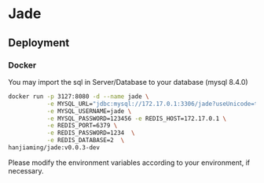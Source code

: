 # Jade


## Deployment

### Docker

You may import the sql in Server/Database to your database (mysql 8.4.0)

```bash
docker run -p 3127:8080 -d --name jade \
           -e MYSQL_URL="jdbc:mysql://172.17.0.1:3306/jade?useUnicode=true&characterEncoding=utf-8&useSSL=false&useAffectedRows=true&allowPublicKeyRetrieval=true" \
           -e MYSQL_USERNAME=jade \
           -e MYSQL_PASSWORD=123456 -e REDIS_HOST=172.17.0.1 \
           -e REDIS_PORT=6379 \
           -e REDIS_PASSWORD=1234  \
           -e REDIS_DATABASE=2  \
hanjiaming/jade:v0.0.3-dev
```

Please modify the environment variables according to your environment, if necessary.
